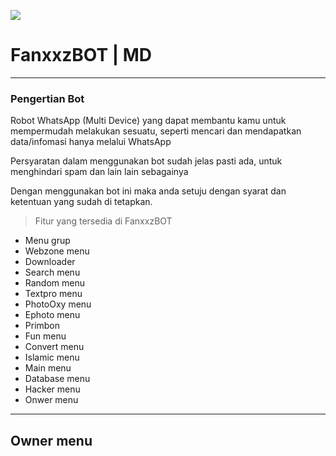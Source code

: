 <p align="center">
	<img src="https://telegra.ph/file/4873f58142f6ee5a84d88.jpg" style="margin-left: auto;margin-right: auto;display: block;">
</p>

# FanxxzBOT | MD
---------
### Pengertian Bot
Robot WhatsApp (Multi Device) yang dapat membantu kamu untuk mempermudah melakukan sesuatu, seperti mencari dan mendapatkan data/infomasi hanya melalui WhatsApp

Persyaratan dalam menggunakan bot sudah jelas pasti ada, untuk menghindari spam dan lain lain sebagainya

Dengan menggunakan bot ini maka anda setuju dengan syarat dan ketentuan yang sudah di tetapkan.

> Fitur yang tersedia di FanxxzBOT
- Menu grup
- Webzone menu
- Downloader
- Search menu
- Random menu
- Textpro menu
- PhotoOxy menu
- Ephoto menu
- Primbon
- Fun menu
- Convert menu
- Islamic menu
- Main menu
- Database menu
- Hacker menu
- Onwer menu
---------
## Owner menu
